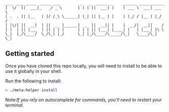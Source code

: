 ```
___  ___ _____ _____ ___         _   _  _____ _     ______ ___________
|  \/  ||  ___|_   _/ _ \       | | | ||  ___| |    | ___ \  ___| ___ \
| .  . || |__   | |/ /_\ \______| |_| || |__ | |    | |_/ / |__ | |_/ /
| |\/| ||  __|  | ||  _  |______|  _  ||  __|| |    |  __/|  __||    /
| |  | || |___  | || | | |      | | | || |___| |____| |   | |___| |\ \
\_|  |_/\____/  \_/\_| |_/      \_| |_/\____/\_____/\_|   \____/\_| \_|
```

## Getting started
Once you have cloned this repo locally, you will need to install to be able
to use it globally in your shell.

Run the following to install:
```sh
> ./meta-helper install
```

Note:_If you rely on autocomplete for commands, you'll need to restart your terminal._
